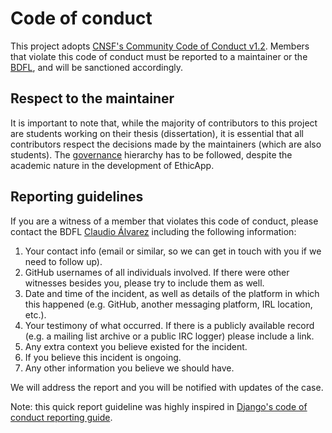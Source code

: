 # Code of conduct

This project adopts [CNSF's Community Code of Conduct v1.2](https://github.com/cncf/foundation/blob/d1aa4b995b2eb6a665a0bf0c76f609508d6ec15a/code-of-conduct.md). Members that violate this code of conduct must be reported to a maintainer or the [BDFL](./GOVERNANCE.md#benevolent-dictator-for-life-bdfl), and will be sanctioned accordingly.

## Respect to the maintainer

It is important to note that, while the majority of contributors to this project are students working on their thesis (dissertation), it is essential that all contributors respect the decisions made by the maintainers (which are also students). The [governance](./GOVERNANCE.md) hierarchy has to be followed, despite the academic nature in the development of EthicApp.

## Reporting guidelines

If you are a witness of a member that violates this code of conduct, please contact the BDFL [Claudio Álvarez](https://github.com/claudio-alvarez) including the following information:

1. Your contact info (email or similar, so we can get in touch with you if we need to follow up).
2. GitHub usernames of all individuals involved. If there were other witnesses besides you, please try to include them as well.
3. Date and time of the incident, as well as details of the platform in which this happened (e.g. GitHub, another messaging platform, IRL location, etc.).
4. Your testimony of what occurred. If there is a publicly available record (e.g. a mailing list archive or a public IRC logger) please include a link.
5. Any extra context you believe existed for the incident.
6. If you believe this incident is ongoing.
7. Any other information you believe we should have.

We will address the report and you will be notified with updates of the case.

Note: this quick report guideline was highly inspired in [Django's code of conduct reporting guide](https://www.djangoproject.com/conduct/reporting/).
